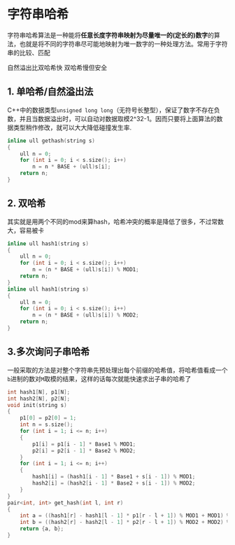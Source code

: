 # 字符串哈希

字符串哈希算法是一种能将**任意长度字符串映射为尽量唯一的(定长的)数字**的算法，也就是将不同的字符串尽可能地映射为唯一数字的一种处理方法。常用于字符串的比较、匹配

自然溢出比双哈希快
双哈希慢但安全

## 1. 单哈希/自然溢出法
C++中的数据类型``unsigned long long``（无符号长整型），保证了数字不存在负数，并且当数据溢出时，可以自动对数据取模2^32-1。因而只要将上面算法的数据类型稍作修改，就可以大大降低碰撞发生率.
```cpp
inline ull gethash(string s)
{
    ull n = 0;
    for (int i = 0; i < s.size(); i++)
        n = n * BASE + (ull)s[i];
    return n;
}
```
## 2. 双哈希

其实就是用两个不同的mod来算hash，哈希冲突的概率是降低了很多，不过常数大，容易被卡
```cpp
inline ull hash1(string s)
{
    ull n = 0;
    for (int i = 0; i < s.size(); i++)
        n = (n * BASE + (ull)s[i]) % MOD1;
    return n;
}
inline ull hash1(string s)
{
    ull n = 0;
    for (int i = 0; i < s.size(); i++)
        n = (n * BASE + (ull)s[i]) % MOD2;
    return n;
}
```

## 3.多次询问子串哈希
一般采取的方法是对整个字符串先预处理出每个前缀的哈希值，将哈希值看成一个`b`进制的数对` M `取模的结果，这样的话每次就能快速求出子串的哈希了
```cpp
int hash1[N], p1[N];
int hash2[N], p2[N];
void init(string s)
{
    p1[0] = p2[0] = 1;
    int n = s.size();
    for (int i = 1; i <= n; i++)
    {
        p1[i] = p1[i - 1] * Base1 % MOD1;
        p2[i] = p2[i - 1] * Base2 % MOD2;
    }
    for (int i = 1; i <= n; i++)
    {
        hash1[i] = (hash1[i - 1] * Base1 + s[i - 1]) % MOD1;
        hash2[i] = (hash2[i - 1] * Base2 + s[i - 1]) % MOD2;
    }
}
pair<int, int> get_hash(int l, int r)
{
    int a = ((hash1[r] - hash1[l - 1] * p1[r - l + 1]) % MOD1 + MOD1) % MOD1;
    int b = ((hash2[r] - hash2[l - 1] * p2[r - l + 1]) % MOD2 + MOD2) % MOD2;
    return {a, b};
}
```